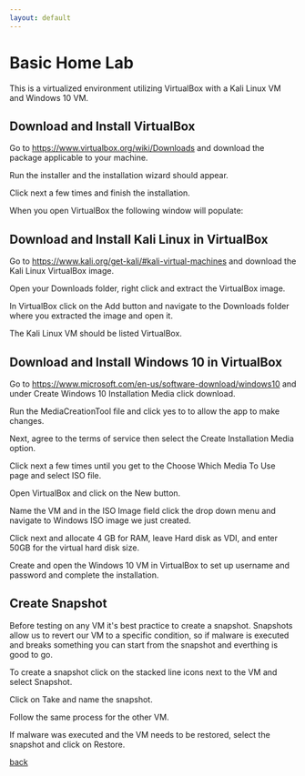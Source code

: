 ```yaml
---
layout: default
---
```


# Basic Home Lab

This is a virtualized environment utilizing VirtualBox with a Kali Linux VM and Windows 10 VM.


## Download and Install VirtualBox

Go to https://www.virtualbox.org/wiki/Downloads and download the package applicable to your machine. 

Run the installer and the installation wizard should appear. 

Click next a few times and finish the installation. 

When you open VirtualBox the following window will populate:



## Download and Install Kali Linux in VirtualBox

Go to https://www.kali.org/get-kali/#kali-virtual-machines and download the Kali Linux VirtualBox image.

Open your Downloads folder, right click and extract the VirtualBox image. 

In VirtualBox click on the Add button and navigate to the Downloads folder where you extracted the image and open it. 

The Kali Linux VM should be listed VirtualBox.



## Download and Install Windows 10 in VirtualBox

Go to https://www.microsoft.com/en-us/software-download/windows10 and under Create Windows 10 Installation Media click download.

Run the MediaCreationTool file and click yes to to allow the app to make changes.

Next, agree to the terms of service then select the Create Installation Media option. 

Click next a few times until you get to the Choose Which Media To Use page and select ISO file.

Open VirtualBox and click on the New button. 

Name the VM and in the ISO Image field click the drop down menu and navigate to Windows ISO image we just created. 

Click next and allocate 4 GB for RAM, leave Hard disk as VDI, and enter 50GB for the virtual hard disk size.

Create and open the Windows 10 VM in VirtualBox to set up username and password and complete the installation.

## Create Snapshot

Before testing on any VM it's best practice to create a snapshot. Snapshots allow us to revert our VM to a specific condition, so if malware is executed and breaks something you can start from the snapshot and everthing is good to go. 

To create a snapshot click on the stacked line icons next to the VM and select Snapshot.

Click on Take and name the snapshot.

Follow the same process for the other VM.

If malware was executed and the VM needs to be restored, select the snapshot and click on Restore. 








[back](./)
